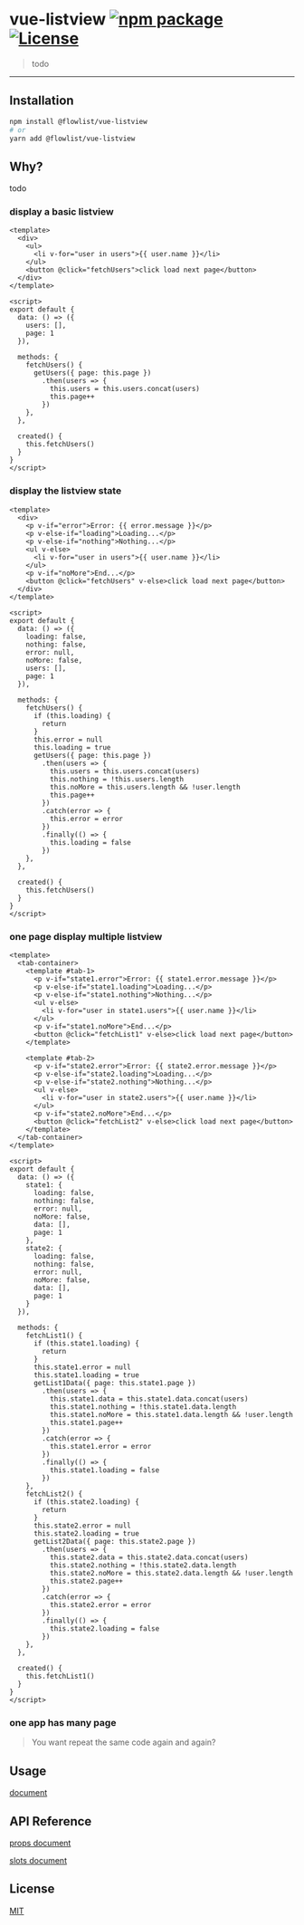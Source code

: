 # vue-listview [![npm package](https://badge.fury.io/js/%40flowlist%2Fvue-listview.svg)](https://www.npmjs.com/package/@flowlist/vue-listview)  [![License](https://gitlicense.com/badge/flowlist/vue-listview)](https://github.com/flowlist/vue-listview/blob/master/LICENSE)

> todo

---

## Installation

```bash
npm install @flowlist/vue-listview
# or
yarn add @flowlist/vue-listview
```

## Why?

todo

### display a basic listview

```vue
<template>
  <div>
    <ul>
      <li v-for="user in users">{{ user.name }}</li>
    </ul>
    <button @click="fetchUsers">click load next page</button>
  </div>
</template>

<script>
export default {
  data: () => ({
    users: [],
    page: 1
  }),

  methods: {
    fetchUsers() {
      getUsers({ page: this.page })
        .then(users => {
          this.users = this.users.concat(users)
          this.page++
        })
    },
  },

  created() {
    this.fetchUsers()
  }
}
</script>
```

### display the listview state

```vue
<template>
  <div>
    <p v-if="error">Error: {{ error.message }}</p>
    <p v-else-if="loading">Loading...</p>
    <p v-else-if="nothing">Nothing...</p>
    <ul v-else>
      <li v-for="user in users">{{ user.name }}</li>
    </ul>
    <p v-if="noMore">End...</p>
    <button @click="fetchUsers" v-else>click load next page</button>
  </div>
</template>

<script>
export default {
  data: () => ({
    loading: false,
    nothing: false,
    error: null,
    noMore: false,
    users: [],
    page: 1
  }),

  methods: {
    fetchUsers() {
      if (this.loading) {
        return
      }
      this.error = null
      this.loading = true
      getUsers({ page: this.page })
        .then(users => {
          this.users = this.users.concat(users)
          this.nothing = !this.users.length
          this.noMore = this.users.length && !user.length
          this.page++
        })
        .catch(error => {
          this.error = error
        })
        .finally(() => {
          this.loading = false
        })
    },
  },

  created() {
    this.fetchUsers()
  }
}
</script>
```

### one page display multiple listview

```vue
<template>
  <tab-container>
    <template #tab-1>
      <p v-if="state1.error">Error: {{ state1.error.message }}</p>
      <p v-else-if="state1.loading">Loading...</p>
      <p v-else-if="state1.nothing">Nothing...</p>
      <ul v-else>
        <li v-for="user in state1.users">{{ user.name }}</li>
      </ul>
      <p v-if="state1.noMore">End...</p>
      <button @click="fetchList1" v-else>click load next page</button>
    </template>

    <template #tab-2>
      <p v-if="state2.error">Error: {{ state2.error.message }}</p>
      <p v-else-if="state2.loading">Loading...</p>
      <p v-else-if="state2.nothing">Nothing...</p>
      <ul v-else>
        <li v-for="user in state2.users">{{ user.name }}</li>
      </ul>
      <p v-if="state2.noMore">End...</p>
      <button @click="fetchList2" v-else>click load next page</button>
    </template>
  </tab-container>
</template>

<script>
export default {
  data: () => ({
    state1: {
      loading: false,
      nothing: false,
      error: null,
      noMore: false,
      data: [],
      page: 1
    },
    state2: {
      loading: false,
      nothing: false,
      error: null,
      noMore: false,
      data: [],
      page: 1
    }
  }),

  methods: {
    fetchList1() {
      if (this.state1.loading) {
        return
      }
      this.state1.error = null
      this.state1.loading = true
      getList1Data({ page: this.state1.page })
        .then(users => {
          this.state1.data = this.state1.data.concat(users)
          this.state1.nothing = !this.state1.data.length
          this.state1.noMore = this.state1.data.length && !user.length
          this.state1.page++
        })
        .catch(error => {
          this.state1.error = error
        })
        .finally(() => {
          this.state1.loading = false
        })
    },
    fetchList2() {
      if (this.state2.loading) {
        return
      }
      this.state2.error = null
      this.state2.loading = true
      getList2Data({ page: this.state2.page })
        .then(users => {
          this.state2.data = this.state2.data.concat(users)
          this.state2.nothing = !this.state2.data.length
          this.state2.noMore = this.state2.data.length && !user.length
          this.state2.page++
        })
        .catch(error => {
          this.state2.error = error
        })
        .finally(() => {
          this.state2.loading = false
        })
    },
  },

  created() {
    this.fetchList1()
  }
}
</script>
```

### one app has many page

> You want repeat the same code again and again?

## Usage

[document](https://flowlist.github.io/vue-listview/guide/install.html)

## API Reference

[props document](https://flowlist.github.io/vue-listview/loader/props.html)

[slots document](https://flowlist.github.io/vue-listview/loader/slots.html)

## License

[MIT](https://github.com/flowlist/vue-listview/blob/master/LICENSE)
